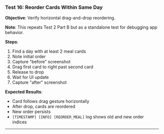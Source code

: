 ### Test 16: Reorder Cards Within Same Day
**Objective**: Verify horizontal drag-and-drop reordering.

**Note**: This repeats Test 2 Part B but as a standalone test for debugging app behavior.

**Steps**:
1. Find a day with at least 2 meal cards
2. Note initial order
3. Capture "before" screenshot
4. Drag first card to right past second card
5. Release to drop
6. Wait for UI update
7. Capture "after" screenshot

**Expected Results**:
- Card follows drag gesture horizontally
- After drop, cards are reordered
- New order persists
- `[TIMESTAMP] [INFO] [REORDER_MEAL]` log shows old and new order indices

---

